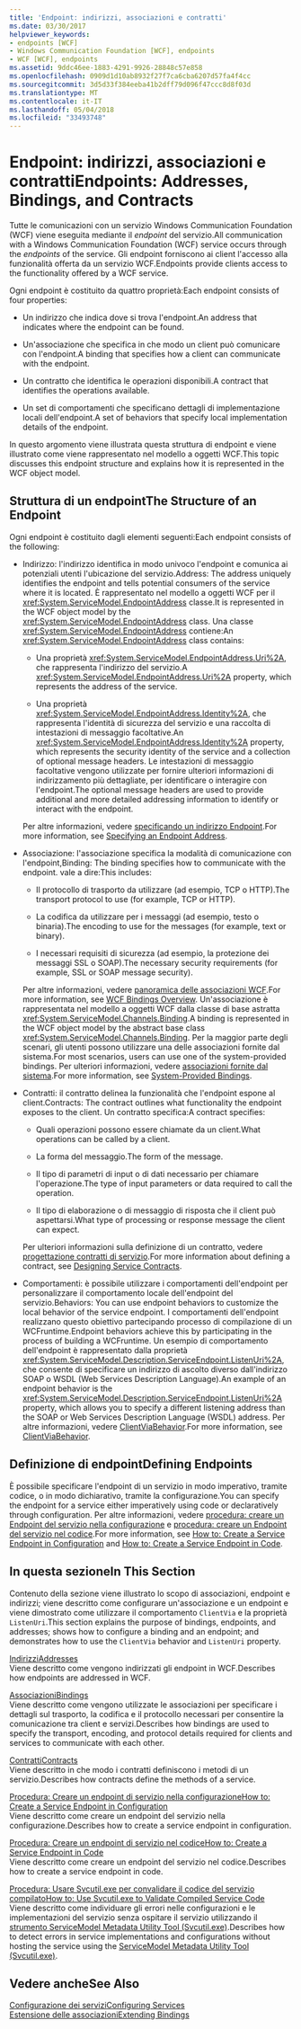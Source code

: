 ```yaml
---
title: 'Endpoint: indirizzi, associazioni e contratti'
ms.date: 03/30/2017
helpviewer_keywords:
- endpoints [WCF]
- Windows Communication Foundation [WCF], endpoints
- WCF [WCF], endpoints
ms.assetid: 9ddc46ee-1883-4291-9926-28848c57e858
ms.openlocfilehash: 0909d1d10ab8932f27f7ca6cba6207d57fa4f4cc
ms.sourcegitcommit: 3d5d33f384eeba41b2dff79d096f47ccc8d8f03d
ms.translationtype: MT
ms.contentlocale: it-IT
ms.lasthandoff: 05/04/2018
ms.locfileid: "33493748"
---
```

# <a name="endpoints-addresses-bindings-and-contracts"></a><span data-ttu-id="0298c-102">Endpoint: indirizzi, associazioni e contratti</span><span class="sxs-lookup"><span data-stu-id="0298c-102">Endpoints: Addresses, Bindings, and Contracts</span></span>
<span data-ttu-id="0298c-103">Tutte le comunicazioni con un servizio Windows Communication Foundation (WCF) viene eseguita mediante il *endpoint* del servizio.</span><span class="sxs-lookup"><span data-stu-id="0298c-103">All communication with a Windows Communication Foundation (WCF) service occurs through the *endpoints* of the service.</span></span> <span data-ttu-id="0298c-104">Gli endpoint forniscono ai client l'accesso alla funzionalità offerta da un servizio WCF.</span><span class="sxs-lookup"><span data-stu-id="0298c-104">Endpoints provide clients access to the functionality offered by a WCF service.</span></span>  
  
 <span data-ttu-id="0298c-105">Ogni endpoint è costituito da quattro proprietà:</span><span class="sxs-lookup"><span data-stu-id="0298c-105">Each endpoint consists of four properties:</span></span>  
  
-   <span data-ttu-id="0298c-106">Un indirizzo che indica dove si trova l'endpoint.</span><span class="sxs-lookup"><span data-stu-id="0298c-106">An address that indicates where the endpoint can be found.</span></span>  
  
-   <span data-ttu-id="0298c-107">Un'associazione che specifica in che modo un client può comunicare con l'endpoint.</span><span class="sxs-lookup"><span data-stu-id="0298c-107">A binding that specifies how a client can communicate with the endpoint.</span></span>  
  
-   <span data-ttu-id="0298c-108">Un contratto che identifica le operazioni disponibili.</span><span class="sxs-lookup"><span data-stu-id="0298c-108">A contract that identifies the operations available.</span></span>  
  
-   <span data-ttu-id="0298c-109">Un set di comportamenti che specificano dettagli di implementazione locali dell'endpoint.</span><span class="sxs-lookup"><span data-stu-id="0298c-109">A set of behaviors that specify local implementation details of the endpoint.</span></span>  
  
 <span data-ttu-id="0298c-110">In questo argomento viene illustrata questa struttura di endpoint e viene illustrato come viene rappresentato nel modello a oggetti WCF.</span><span class="sxs-lookup"><span data-stu-id="0298c-110">This topic discusses this endpoint structure and explains how it is represented in the WCF object model.</span></span>  
  
## <a name="the-structure-of-an-endpoint"></a><span data-ttu-id="0298c-111">Struttura di un endpoint</span><span class="sxs-lookup"><span data-stu-id="0298c-111">The Structure of an Endpoint</span></span>  
 <span data-ttu-id="0298c-112">Ogni endpoint è costituito dagli elementi seguenti:</span><span class="sxs-lookup"><span data-stu-id="0298c-112">Each endpoint consists of the following:</span></span>  
  
-   <span data-ttu-id="0298c-113">Indirizzo: l'indirizzo identifica in modo univoco l'endpoint e comunica ai potenziali utenti l'ubicazione del servizio.</span><span class="sxs-lookup"><span data-stu-id="0298c-113">Address: The address uniquely identifies the endpoint and tells potential consumers of the service where it is located.</span></span> <span data-ttu-id="0298c-114">È rappresentato nel modello a oggetti WCF per il <xref:System.ServiceModel.EndpointAddress> classe.</span><span class="sxs-lookup"><span data-stu-id="0298c-114">It is represented in the WCF object model by the <xref:System.ServiceModel.EndpointAddress> class.</span></span> <span data-ttu-id="0298c-115">Una classe <xref:System.ServiceModel.EndpointAddress> contiene:</span><span class="sxs-lookup"><span data-stu-id="0298c-115">An <xref:System.ServiceModel.EndpointAddress> class contains:</span></span>  
  
    -   <span data-ttu-id="0298c-116">Una proprietà <xref:System.ServiceModel.EndpointAddress.Uri%2A>, che rappresenta l'indirizzo del servizio.</span><span class="sxs-lookup"><span data-stu-id="0298c-116">A <xref:System.ServiceModel.EndpointAddress.Uri%2A> property, which represents the address of the service.</span></span>  
  
    -   <span data-ttu-id="0298c-117">Una proprietà <xref:System.ServiceModel.EndpointAddress.Identity%2A>, che rappresenta l'identità di sicurezza del servizio e una raccolta di intestazioni di messaggio facoltative.</span><span class="sxs-lookup"><span data-stu-id="0298c-117">An <xref:System.ServiceModel.EndpointAddress.Identity%2A> property, which represents the security identity of the service and a collection of optional message headers.</span></span> <span data-ttu-id="0298c-118">Le intestazioni di messaggio facoltative vengono utilizzate per fornire ulteriori informazioni di indirizzamento più dettagliate, per identificare o interagire con l'endpoint.</span><span class="sxs-lookup"><span data-stu-id="0298c-118">The optional message headers are used to provide additional and more detailed addressing information to identify or interact with the endpoint.</span></span>  
  
     <span data-ttu-id="0298c-119">Per altre informazioni, vedere [specificando un indirizzo Endpoint](../../../../docs/framework/wcf/specifying-an-endpoint-address.md).</span><span class="sxs-lookup"><span data-stu-id="0298c-119">For more information, see [Specifying an Endpoint Address](../../../../docs/framework/wcf/specifying-an-endpoint-address.md).</span></span>  
  
-   <span data-ttu-id="0298c-120">Associazione: l'associazione specifica la modalità di comunicazione con l'endpoint,</span><span class="sxs-lookup"><span data-stu-id="0298c-120">Binding: The binding specifies how to communicate with the endpoint.</span></span> <span data-ttu-id="0298c-121">vale a dire:</span><span class="sxs-lookup"><span data-stu-id="0298c-121">This includes:</span></span>  
  
    -   <span data-ttu-id="0298c-122">Il protocollo di trasporto da utilizzare (ad esempio, TCP o HTTP).</span><span class="sxs-lookup"><span data-stu-id="0298c-122">The transport protocol to use (for example, TCP or HTTP).</span></span>  
  
    -   <span data-ttu-id="0298c-123">La codifica da utilizzare per i messaggi (ad esempio, testo o binaria).</span><span class="sxs-lookup"><span data-stu-id="0298c-123">The encoding to use for the messages (for example, text or binary).</span></span>  
  
    -   <span data-ttu-id="0298c-124">I necessari requisiti di sicurezza (ad esempio, la protezione dei messaggi SSL o SOAP).</span><span class="sxs-lookup"><span data-stu-id="0298c-124">The necessary security requirements (for example, SSL or SOAP message security).</span></span>  
  
     <span data-ttu-id="0298c-125">Per altre informazioni, vedere [panoramica delle associazioni WCF](../../../../docs/framework/wcf/bindings-overview.md).</span><span class="sxs-lookup"><span data-stu-id="0298c-125">For more information, see [WCF Bindings Overview](../../../../docs/framework/wcf/bindings-overview.md).</span></span> <span data-ttu-id="0298c-126">Un'associazione è rappresentata nel modello a oggetti WCF dalla classe di base astratta <xref:System.ServiceModel.Channels.Binding>.</span><span class="sxs-lookup"><span data-stu-id="0298c-126">A binding is represented in the WCF object model by the abstract base class <xref:System.ServiceModel.Channels.Binding>.</span></span> <span data-ttu-id="0298c-127">Per la maggior parte degli scenari, gli utenti possono utilizzare una delle associazioni fornite dal sistema.</span><span class="sxs-lookup"><span data-stu-id="0298c-127">For most scenarios, users can use one of the system-provided bindings.</span></span> <span data-ttu-id="0298c-128">Per ulteriori informazioni, vedere [associazioni fornite dal sistema](../../../../docs/framework/wcf/system-provided-bindings.md).</span><span class="sxs-lookup"><span data-stu-id="0298c-128">For more information, see [System-Provided Bindings](../../../../docs/framework/wcf/system-provided-bindings.md).</span></span>  
  
-   <span data-ttu-id="0298c-129">Contratti: il contratto delinea la funzionalità che l'endpoint espone al client.</span><span class="sxs-lookup"><span data-stu-id="0298c-129">Contracts: The contract outlines what functionality the endpoint exposes to the client.</span></span> <span data-ttu-id="0298c-130">Un contratto specifica:</span><span class="sxs-lookup"><span data-stu-id="0298c-130">A contract specifies:</span></span>  
  
    -   <span data-ttu-id="0298c-131">Quali operazioni possono essere chiamate da un client.</span><span class="sxs-lookup"><span data-stu-id="0298c-131">What operations can be called by a client.</span></span>  
  
    -   <span data-ttu-id="0298c-132">La forma del messaggio.</span><span class="sxs-lookup"><span data-stu-id="0298c-132">The form of the message.</span></span>  
  
    -   <span data-ttu-id="0298c-133">Il tipo di parametri di input o di dati necessario per chiamare l'operazione.</span><span class="sxs-lookup"><span data-stu-id="0298c-133">The type of input parameters or data required to call the operation.</span></span>  
  
    -   <span data-ttu-id="0298c-134">Il tipo di elaborazione o di messaggio di risposta che il client può aspettarsi.</span><span class="sxs-lookup"><span data-stu-id="0298c-134">What type of processing or response message the client can expect.</span></span>  
  
     <span data-ttu-id="0298c-135">Per ulteriori informazioni sulla definizione di un contratto, vedere [progettazione contratti di servizio](../../../../docs/framework/wcf/designing-service-contracts.md).</span><span class="sxs-lookup"><span data-stu-id="0298c-135">For more information about defining a contract, see [Designing Service Contracts](../../../../docs/framework/wcf/designing-service-contracts.md).</span></span>  
  
-   <span data-ttu-id="0298c-136">Comportamenti: è possibile utilizzare i comportamenti dell'endpoint per personalizzare il comportamento locale dell'endpoint del servizio.</span><span class="sxs-lookup"><span data-stu-id="0298c-136">Behaviors: You can use endpoint behaviors to customize the local behavior of the service endpoint.</span></span> <span data-ttu-id="0298c-137">I comportamenti dell'endpoint realizzano questo obiettivo partecipando processo di compilazione di un WCFruntime.</span><span class="sxs-lookup"><span data-stu-id="0298c-137">Endpoint behaviors achieve this by participating in the process of building a WCFruntime.</span></span> <span data-ttu-id="0298c-138">Un esempio di comportamento dell'endpoint è rappresentato dalla proprietà <xref:System.ServiceModel.Description.ServiceEndpoint.ListenUri%2A>, che consente di specificare un indirizzo di ascolto diverso dall'indirizzo SOAP o WSDL (Web Services Description Language).</span><span class="sxs-lookup"><span data-stu-id="0298c-138">An example of an endpoint behavior is the <xref:System.ServiceModel.Description.ServiceEndpoint.ListenUri%2A> property, which allows you to specify a different listening address than the SOAP or Web Services Description Language (WSDL) address.</span></span> <span data-ttu-id="0298c-139">Per altre informazioni, vedere [ClientViaBehavior](../../../../docs/framework/wcf/diagnostics/wmi/clientviabehavior.md).</span><span class="sxs-lookup"><span data-stu-id="0298c-139">For more information, see [ClientViaBehavior](../../../../docs/framework/wcf/diagnostics/wmi/clientviabehavior.md).</span></span>  
  
## <a name="defining-endpoints"></a><span data-ttu-id="0298c-140">Definizione di endpoint</span><span class="sxs-lookup"><span data-stu-id="0298c-140">Defining Endpoints</span></span>  
 <span data-ttu-id="0298c-141">È possibile specificare l'endpoint di un servizio in modo imperativo, tramite codice, o in modo dichiarativo, tramite la configurazione.</span><span class="sxs-lookup"><span data-stu-id="0298c-141">You can specify the endpoint for a service either imperatively using code or declaratively through configuration.</span></span> <span data-ttu-id="0298c-142">Per altre informazioni, vedere [procedura: creare un Endpoint del servizio nella configurazione](../../../../docs/framework/wcf/feature-details/how-to-create-a-service-endpoint-in-configuration.md) e [procedura: creare un Endpoint del servizio nel codice](../../../../docs/framework/wcf/feature-details/how-to-create-a-service-endpoint-in-code.md).</span><span class="sxs-lookup"><span data-stu-id="0298c-142">For more information, see [How to: Create a Service Endpoint in Configuration](../../../../docs/framework/wcf/feature-details/how-to-create-a-service-endpoint-in-configuration.md) and [How to: Create a Service Endpoint in Code](../../../../docs/framework/wcf/feature-details/how-to-create-a-service-endpoint-in-code.md).</span></span>  
  
## <a name="in-this-section"></a><span data-ttu-id="0298c-143">In questa sezione</span><span class="sxs-lookup"><span data-stu-id="0298c-143">In This Section</span></span>  
 <span data-ttu-id="0298c-144">Contenuto della sezione viene illustrato lo scopo di associazioni, endpoint e indirizzi; viene descritto come configurare un'associazione e un endpoint e viene dimostrato come utilizzare il comportamento `ClientVia` e la proprietà `ListenUri`.</span><span class="sxs-lookup"><span data-stu-id="0298c-144">This section explains the purpose of bindings, endpoints, and addresses; shows how to configure a binding and an endpoint; and demonstrates how to use the `ClientVia` behavior and `ListenUri` property.</span></span>  
  
 [<span data-ttu-id="0298c-145">Indirizzi</span><span class="sxs-lookup"><span data-stu-id="0298c-145">Addresses</span></span>](../../../../docs/framework/wcf/feature-details/endpoint-addresses.md)  
 <span data-ttu-id="0298c-146">Viene descritto come vengono indirizzati gli endpoint in WCF.</span><span class="sxs-lookup"><span data-stu-id="0298c-146">Describes how endpoints are addressed in WCF.</span></span>  
  
 [<span data-ttu-id="0298c-147">Associazioni</span><span class="sxs-lookup"><span data-stu-id="0298c-147">Bindings</span></span>](../../../../docs/framework/wcf/feature-details/bindings.md)  
 <span data-ttu-id="0298c-148">Viene descritto come vengono utilizzate le associazioni per specificare i dettagli sul trasporto, la codifica e il protocollo necessari per consentire la comunicazione tra client e servizi.</span><span class="sxs-lookup"><span data-stu-id="0298c-148">Describes how bindings are used to specify the transport, encoding, and protocol details required for clients and services to communicate with each other.</span></span>  
  
 [<span data-ttu-id="0298c-149">Contratti</span><span class="sxs-lookup"><span data-stu-id="0298c-149">Contracts</span></span>](../../../../docs/framework/wcf/feature-details/contracts.md)  
 <span data-ttu-id="0298c-150">Viene descritto in che modo i contratti definiscono i metodi di un servizio.</span><span class="sxs-lookup"><span data-stu-id="0298c-150">Describes how contracts define the methods of a service.</span></span>  
  
 [<span data-ttu-id="0298c-151">Procedura: Creare un endpoint di servizio nella configurazione</span><span class="sxs-lookup"><span data-stu-id="0298c-151">How to: Create a Service Endpoint in Configuration</span></span>](../../../../docs/framework/wcf/feature-details/how-to-create-a-service-endpoint-in-configuration.md)  
 <span data-ttu-id="0298c-152">Viene descritto come creare un endpoint del servizio nella configurazione.</span><span class="sxs-lookup"><span data-stu-id="0298c-152">Describes how to create a service endpoint in configuration.</span></span>  
  
 [<span data-ttu-id="0298c-153">Procedura: Creare un endpoint di servizio nel codice</span><span class="sxs-lookup"><span data-stu-id="0298c-153">How to: Create a Service Endpoint in Code</span></span>](../../../../docs/framework/wcf/feature-details/how-to-create-a-service-endpoint-in-code.md)  
 <span data-ttu-id="0298c-154">Viene descritto come creare un endpoint del servizio nel codice.</span><span class="sxs-lookup"><span data-stu-id="0298c-154">Describes how to create a service endpoint in code.</span></span>  
  
 [<span data-ttu-id="0298c-155">Procedura: Usare Svcutil.exe per convalidare il codice del servizio compilato</span><span class="sxs-lookup"><span data-stu-id="0298c-155">How to: Use Svcutil.exe to Validate Compiled Service Code</span></span>](../../../../docs/framework/wcf/feature-details/how-to-use-svcutil-exe-to-validate-compiled-service-code.md)  
 <span data-ttu-id="0298c-156">Viene descritto come individuare gli errori nelle configurazioni e le implementazioni del servizio senza ospitare il servizio utilizzando il [strumento ServiceModel Metadata Utility Tool (Svcutil.exe)](../../../../docs/framework/wcf/servicemodel-metadata-utility-tool-svcutil-exe.md).</span><span class="sxs-lookup"><span data-stu-id="0298c-156">Describes how to detect errors in service implementations and configurations without hosting the service using the [ServiceModel Metadata Utility Tool (Svcutil.exe)](../../../../docs/framework/wcf/servicemodel-metadata-utility-tool-svcutil-exe.md).</span></span>  
  
## <a name="see-also"></a><span data-ttu-id="0298c-157">Vedere anche</span><span class="sxs-lookup"><span data-stu-id="0298c-157">See Also</span></span>  
 [<span data-ttu-id="0298c-158">Configurazione dei servizi</span><span class="sxs-lookup"><span data-stu-id="0298c-158">Configuring Services</span></span>](../../../../docs/framework/wcf/configuring-services.md)  
 [<span data-ttu-id="0298c-159">Estensione delle associazioni</span><span class="sxs-lookup"><span data-stu-id="0298c-159">Extending Bindings</span></span>](../../../../docs/framework/wcf/extending/extending-bindings.md)
